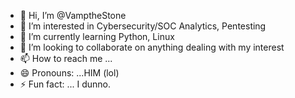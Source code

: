 - 👋 Hi, I’m @VamptheStone
- 👀 I’m interested in Cybersecurity/SOC Analytics, Pentesting
- 🌱 I’m currently learning Python, Linux
- 💞️ I’m looking to collaborate on anything dealing with my interest
- 📫 How to reach me ...
- 😄 Pronouns: ...HIM (lol)
- ⚡ Fun fact: ... I dunno.

<!---
VamptheStone/VamptheStone is a ✨ special ✨ repository because its `README.md` (this file) appears on your GitHub profile.
You can click the Preview link to take a look at your changes.
--->
